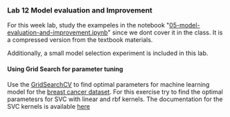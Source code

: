 ### Lab 12 Model evaluation and Improvement

For this week lab, study the exampeles in the notebook "[05-model-evaluation-and-improvement.ipynb](05-model-evaluation-and-improvement.ipynb)" since we dont cover it in the class. It is a compressed version from the textbook materials.

Additionally, a small model selection experiment is included in this lab. 

#### Using Grid Search for parameter tuning
Use the [GridSearchCV](https://scikit-learn.org/stable/modules/generated/sklearn.model_selection.GridSearchCV.html) to find optimal parameters for machine learning model for the [breast cancer dataset](https://scikit-learn.org/stable/modules/generated/sklearn.datasets.load_breast_cancer.html#sklearn.datasets.load_breast_cancer). For this exercise try to find the optimal parametesrs for SVC with linear and rbf kernels. The documentation for the SVC kernels is available [here](https://scikit-learn.org/stable/modules/svm.html#kernel-functions)